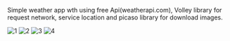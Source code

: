 Simple weather app wth using free Api(weatherapi.com), Volley library for request network, service location and picaso library for download images.

![1](https://user-images.githubusercontent.com/87577579/194411783-f4c67fee-f3d7-46e5-a118-3807d90073f4.jpg)
![2](https://user-images.githubusercontent.com/87577579/194411786-00ba0373-7820-409a-80a2-35bb22ff0b44.jpg)
![3](https://user-images.githubusercontent.com/87577579/194411792-aa7ce4a6-930a-4cfe-a285-d66a38218541.jpg)
![4](https://user-images.githubusercontent.com/87577579/194411795-875273c6-8787-4ef5-971c-d57091d5e4b4.jpg)
